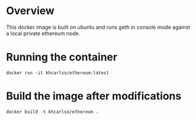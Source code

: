 # Overview
This docker image is built on ubuntu and runs geth in console mode against a local private ethereum node.

# Running the container
`docker run -it khcarlso/ethereum:latest`

# Build the image after modifications
`docker build -t khcarlso/ethereum .`








